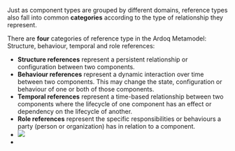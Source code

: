 Just as component types are grouped by different domains, reference types also fall into common **categories** according to the type of relationship they represent.

There are **four** categories of reference type in the Ardoq Metamodel: Structure, behaviour, temporal and role references:

- **Structure references** represent a persistent relationship or configuration between two components.
- **Behaviour references** represent a dynamic interaction over time between two components. This may change the state, configuration or behaviour of one or both of those components.
- **Temporal references** represent a time-based relationship between two components where the lifecycle of one component has an effect or dependency on the lifecycle of another.
- **Role references** represent the specific responsibilities or behaviours a party (person or organization) has in relation to a component.
- ![](Journal/Jeff/Business%20stuff/Bio%20Sensor%20Meta%20Model/01%20What%20is%20a%20Meta%20Model?/Ardoq/Meta%20Model/01%20High%20Level%20Metamodel%20Concepts/attachments/Pasted%20image%2020231101133204.png)
- 
